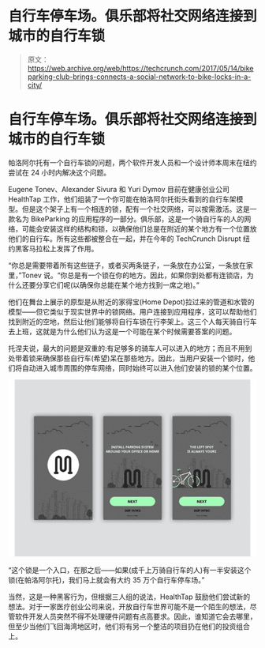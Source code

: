 # 自行车停车场。俱乐部将社交网络连接到城市的自行车锁 

> 原文：<https://web.archive.org/web/https://techcrunch.com/2017/05/14/bikeparking-club-brings-connects-a-social-network-to-bike-locks-in-a-city/>

# 自行车停车场。俱乐部将社交网络连接到城市的自行车锁

帕洛阿尔托有一个自行车锁的问题，两个软件开发人员和一个设计师本周末在纽约尝试在 24 小时内解决这个问题。

Eugene Tonev、Alexander Sivura 和 Yuri Dymov 目前在健康创业公司 HealthTap 工作，他们组装了一个你可能在帕洛阿尔托街头看到的自行车架模型。但是这个架子上有一个相连的锁，配有一个社交网络，可以按需激活。这是一款名为 BikeParking 的应用程序的一部分。俱乐部，这是一个骑自行车的人的网络，可能会安装这样的结构和锁，以确保他们总是在附近的某个地方有一个位置放他们的自行车。所有这些都被整合在一起，并在今年的 TechCrunch Disrupt 纽约黑客马拉松上发挥了作用。

“你总是需要带着所有这些链子，或者买两条链子，一条放在办公室，一条放在家里，”Tonev 说。“你总是有一个锁在你的地方。因此，如果你到处都有连锁店，为什么还要分享它们呢(以确保你总能在某个地方找到一席之地)。”

他们在舞台上展示的原型是从附近的家得宝(Home Depot)拉过来的管道和水管的模型——但它类似于现实世界中的锁网络。用户连接到应用程序，这可以帮助他们找到附近的空地，然后让他们能够将自行车锁在行李架上。这三个人每天骑自行车去上班，这就是为什么他们认为这是一个可能在某个时候需要答案的问题。

托涅夫说，最大的问题是双重的:有足够多的骑车人可以进入的地方；而且不用到处带着锁来确保那些自行车(希望)呆在那些地方。因此，当用户安装一个锁时，他们将自动进入城市周围的停车网络，同时始终可以进入他们安装的锁的某个位置。

![](img/30e3bd76311037e738fa6f0f2985319b.png)

“这个锁是一个入口，在那之后——如果(成千上万骑自行车的人)有一半安装这个锁(在帕洛阿尔托)，我们马上就会有大约 35 万个自行车停车场。”

当然，这是一种黑客行为，但根据三人组的说法，HealthTap 鼓励他们尝试新的想法。对于一家医疗创业公司来说，开放自行车世界可能不是一个陌生的想法，尽管软件开发人员突然不得不处理硬件问题有点高要求。因此，谁知道它会去哪里，但至少当他们飞回海湾地区时，他们将有另一个整洁的项目扔在他们的投资组合上。